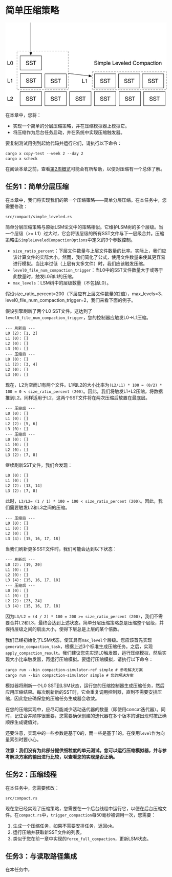 
# 简单压缩策略

![章节概览](./lsm-tutorial/week2-02-simple.svg)

在本章中，您将：

* 实现一个简单的分层压缩策略，并在压缩模拟器上模拟它。
* 将压缩作为后台任务启动，并在系统中实现压缩触发器。

要复制测试用例到起始代码并运行它们，请执行以下命令：

```
cargo x copy-test --week 2 --day 2
cargo x scheck
```



在阅读本章之前，查看[第2周概览](./week2-overview.md)可能会有所帮助，以便对压缩有一个总体了解。



## 任务1：简单分层压缩

在本章中，我们将实现我们的第一个压缩策略——简单分层压缩。在本任务中，您需要修改：

```
src/compact/simple_leveled.rs
```

简单分层压缩策略与原始LSM论文中的策略相似。它维护LSM树的多个层级。当一个层级（>= L1）过大时，它会将该层级的所有SST文件与下一层级合并。压缩策略由`SimpleLeveledCompactionOptions`中定义的3个参数控制。

* `size_ratio_percent`：下层文件数量与上层文件数量的比率。实际上，我们应该计算文件的实际大小。然而，我们简化了公式，使用文件数量来使其更容易进行模拟。当比率过低（上层有太多文件）时，我们应该触发压缩。
* `level0_file_num_compaction_trigger`：当L0中的SST文件数量大于或等于此数量时，触发L0和L1的压缩。
* `max_levels`：LSM树中的层级数量（不包括L0）。

假设size_ratio_percent=200（下层应有上层文件数量的2倍），max_levels=3，level0_file_num_compaction_trigger=2，我们来看下面的例子。

假设引擎刷新了两个L0 SST文件。这达到了`level0_file_num_compaction_trigger`，您的控制器应触发L0->L1压缩。

```
--- 刷新后 ---
L0 (2): [1, 2]
L1 (0): []
L2 (0): []
L3 (0): []
--- 压缩后 ---
L0 (0): []
L1 (2): [3, 4]
L2 (0): []
L3 (0): []
```

现在，L2为空而L1有两个文件。L1和L2的大小比率为`(L2/L1) * 100 = (0/2) * 100 = 0 < size_ratio_percent (200)`。因此，我们将触发L1+L2压缩，将数据推到L2。同样适用于L2，这两个SST文件将在两次压缩后放置在最底层。

```
--- 压缩后 ---
L0 (0): []
L1 (0): []
L2 (2): [5, 6]
L3 (0): []
--- 压缩后 ---
L0 (0): []
L1 (0): []
L2 (0): []
L3 (2): [7, 8]
```

继续刷新SST文件，我们会发现：

```
L0 (0): []
L1 (0): []
L2 (2): [13, 14]
L3 (2): [7, 8]
```

此时，`L3/L2= (1 / 1) * 100 = 100 < size_ratio_percent (200)`。因此，我们需要触发L2和L3之间的压缩。

```
--- 压缩后 ---
L0 (0): []
L1 (0): []
L2 (0): []
L3 (4): [15, 16, 17, 18]
```

当我们刷新更多SST文件时，我们可能会达到以下状态：

```
--- 刷新后 ---
L0 (2): [19, 20]
L1 (0): []
L2 (0): []
L3 (4): [15, 16, 17, 18]
--- 压缩后 ---
L0 (0): []
L1 (0): []
L2 (2): [23, 24]
L3 (4): [15, 16, 17, 18]
```

因为`L3/L2 = (4 / 2) * 100 = 200 >= size_ratio_percent (200)`，我们不需要合并L2和L3，最终会达到上述状态。简单分层压缩策略总是压缩整个层级，并保持层级之间的扇出大小，使得下层总是上层的某个倍数。

我们已经初始化了LSM状态，使其具有`max_level`个层级。您应该首先实现`generate_compaction_task`，根据上述3个标准生成压缩任务。之后，实现`apply_compaction_result`。我们建议您先实现L0触发器，运行压缩模拟，然后实现大小比率触发器，再运行压缩模拟。要运行压缩模拟，请执行以下命令：

```shell
cargo run --bin compaction-simulator-ref simple # 参考解决方案
cargo run --bin compaction-simulator simple # 您的解决方案
```

模拟器将刷新一个L0 SST到LSM状态，运行您的压缩控制器生成压缩任务，然后应用压缩结果。每次刷新新的SST时，它会重复调用控制器，直到不需要安排压缩，因此您应确保您的压缩任务生成器会收敛。

在您的压缩实现中，应尽可能减少活动迭代器的数量（即使用concat迭代器）。同时，记住合并顺序很重要，您需要确保创建的迭代器在多个版本的键出现时按正确顺序生成键值对。

还要注意，实现中的一些参数是基于0的，而一些是基于1的。在使用`level`作为向量索引时要小心。

**注意：我们没有为此部分提供细粒度的单元测试。您可以运行压缩模拟器，并与参考解决方案的输出进行比较，以查看您的实现是否正确。**

## 任务2：压缩线程

在本任务中，您需要修改：

```
src/compact.rs
```

现在您已经实现了压缩策略，您需要在一个后台线程中运行它，以便在后台压缩文件。在`compact.rs`中，`trigger_compaction`每50毫秒被调用一次，您需要：

1. 生成一个压缩任务，如果不需要安排任务，返回ok。
2. 运行压缩并获取新SST文件的列表。
3. 类似于您在前一章中实现的`force_full_compaction`，更新LSM状态。

## 任务3：与读取路径集成

在本任务中，
